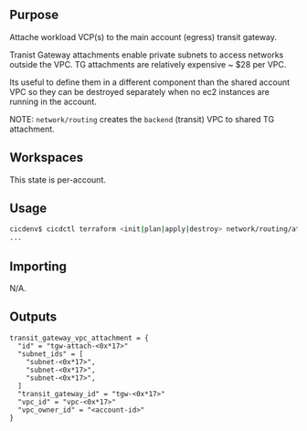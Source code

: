 ## Purpose
Attache workload VCP(s) to the main account (egress) transit gateway.

Tranist Gateway attachments enable private subnets to access networks outside the VPC.
TG attachments are relatively expensive ~ $28 per VPC.

Its useful to define them in a different component than the shared account VPC so
they can be destroyed separately when no ec2 instances are running in the account.

NOTE: `network/routing` creates the `backend` (transit) VPC to shared TG attachment.

## Workspaces
This state is per-account.

## Usage
```bash
cicdenv$ cicdctl terraform <init|plan|apply|destroy> network/routing/attachments:${WORKSPACE}
...
```

## Importing
N/A.

## Outputs
```hcl
transit_gateway_vpc_attachment = {
  "id" = "tgw-attach-<0x*17>"
  "subnet_ids" = [
    "subnet-<0x*17>",
    "subnet-<0x*17>",
    "subnet-<0x*17>",
  ]
  "transit_gateway_id" = "tgw-<0x*17>"
  "vpc_id" = "vpc-<0x*17>"
  "vpc_owner_id" = "<account-id>"
}
```
